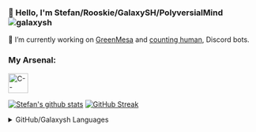 ### 👋 Hello, I'm Stefan/Rooskie/GalaxySH/PolyversialMind <img src="https://komarev.com/ghpvc/?username=galaxysh&label=proof%20of%20insignificance&color=blueviolet&style=flat-square" alt="galaxysh" />

🔭 I’m currently working on [GreenMesa](https://github.com/enigmadigm/greenmesa) and [counting human](https://github.com/GalaxySH/cr-counting-bot), Discord bots.

<h3 align="left">My Arsenal:</h3>
<p align="left">
  <img src="https://cdn.discordapp.com/emojis/794969728988217355.png" alt="C--" width="40" height="40"/>
</p>
<!-- https://pastebin.com/ukuNPRJW -->

[![Stefan's github stats](https://github-readme-stats.vercel.app/api?username=GalaxySH&show_icons=true&include_all_commits=false&theme=algolia&hide_title=false&count_private=true&hide=stars)](https://github.com/GalaxySH)
[![GitHub Streak](https://github-readme-streak-stats.herokuapp.com/?user=GalaxySH&theme=dark)](https://github.com/DenverCoder1/github-readme-streak-stats)

<details>
  <summary>GitHub/Galaxysh Languages</summary>

  [![Top Langs](https://github-readme-stats.vercel.app/api/top-langs/?username=GalaxySH&langs_count=10&theme=algolia)](https://github.com/GalaxySH)
  <br>The langs included are only under my account, they do not include those used in [my organization](https://github.com/EnigmaDigm)
</details>

<!--
**GalaxySH/GalaxySH** is a ✨ _special_ ✨ repository because its `README.md` (this file) appears on your GitHub profile.

Here are some ideas to get you started:

- 🔭 I’m currently working on ...
- 🌱 I’m currently learning ...
- 👯 I’m looking to collaborate on ...
- 🤔 I’m looking for help with ...
- 💬 Ask me about ...
- 📫 How to reach me: ...
- 😄 Pronouns: ...
- ⚡ Fun fact: ...
-->
